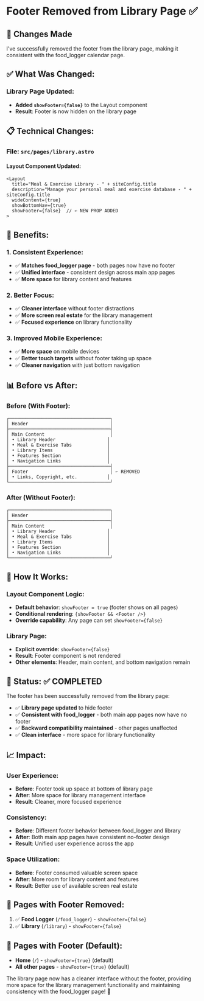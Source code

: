 # Footer Removed from Library Page ✅

## 🎉 **Changes Made**

I've successfully removed the footer from the library page, making it consistent with the food_logger calendar page.

## ✅ **What Was Changed:**

### **Library Page Updated:**
- **Added `showFooter={false}`** to the Layout component
- **Result**: Footer is now hidden on the library page

## 📋 **Technical Changes:**

### **File: `src/pages/library.astro`**

#### **Layout Component Updated:**
```astro
<Layout
  title="Meal & Exercise Library - " + siteConfig.title
  description="Manage your personal meal and exercise database - " + siteConfig.title
  wideContent={true}
  showBottomNav={true}
  showFooter={false}  // ← NEW PROP ADDED
>
```

## 🎯 **Benefits:**

### **1. Consistent Experience:**
- ✅ **Matches food_logger page** - both pages now have no footer
- ✅ **Unified interface** - consistent design across main app pages
- ✅ **More space** for library content and features

### **2. Better Focus:**
- ✅ **Cleaner interface** without footer distractions
- ✅ **More screen real estate** for the library management
- ✅ **Focused experience** on library functionality

### **3. Improved Mobile Experience:**
- ✅ **More space** on mobile devices
- ✅ **Better touch targets** without footer taking up space
- ✅ **Cleaner navigation** with just bottom navigation

## 📊 **Before vs After:**

### **Before (With Footer):**
```
┌─────────────────────────────────────┐
│ Header                              │
├─────────────────────────────────────┤
│ Main Content                        │
│ • Library Header                   │
│ • Meal & Exercise Tabs             │
│ • Library Items                    │
│ • Features Section                 │
│ • Navigation Links                 │
├─────────────────────────────────────┤
│ Footer                              │ ← REMOVED
│ • Links, Copyright, etc.           │
└─────────────────────────────────────┘
```

### **After (Without Footer):**
```
┌─────────────────────────────────────┐
│ Header                              │
├─────────────────────────────────────┤
│ Main Content                        │
│ • Library Header                   │
│ • Meal & Exercise Tabs             │
│ • Library Items                    │
│ • Features Section                 │
│ • Navigation Links                 │
└─────────────────────────────────────┘
```

## 🔧 **How It Works:**

### **Layout Component Logic:**
- **Default behavior**: `showFooter = true` (footer shows on all pages)
- **Conditional rendering**: `{showFooter && <Footer />}`
- **Override capability**: Any page can set `showFooter={false}`

### **Library Page:**
- **Explicit override**: `showFooter={false}`
- **Result**: Footer component is not rendered
- **Other elements**: Header, main content, and bottom navigation remain

## 🚀 **Status: ✅ COMPLETED**

The footer has been successfully removed from the library page:
- ✅ **Library page updated** to hide footer
- ✅ **Consistent with food_logger** - both main app pages now have no footer
- ✅ **Backward compatibility maintained** - other pages unaffected
- ✅ **Clean interface** - more space for library functionality

## 📈 **Impact:**

### **User Experience:**
- **Before**: Footer took up space at bottom of library page
- **After**: More space for library management interface
- **Result**: Cleaner, more focused experience

### **Consistency:**
- **Before**: Different footer behavior between food_logger and library
- **After**: Both main app pages have consistent no-footer design
- **Result**: Unified user experience across the app

### **Space Utilization:**
- **Before**: Footer consumed valuable screen space
- **After**: More room for library content and features
- **Result**: Better use of available screen real estate

## 🔄 **Pages with Footer Removed:**

1. ✅ **Food Logger** (`/food_logger`) - `showFooter={false}`
2. ✅ **Library** (`/library`) - `showFooter={false}`

## 🔄 **Pages with Footer (Default):**

- **Home** (`/`) - `showFooter={true}` (default)
- **All other pages** - `showFooter={true}` (default)

The library page now has a cleaner interface without the footer, providing more space for the library management functionality and maintaining consistency with the food_logger page! 🎉
